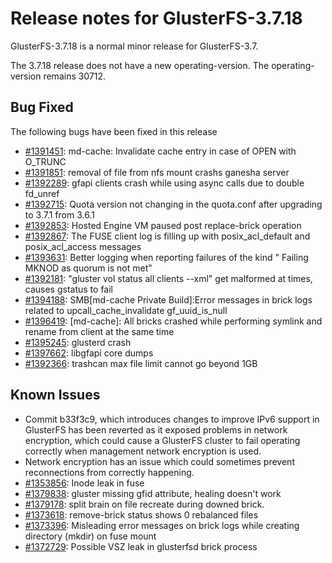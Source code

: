 # Release notes for GlusterFS-3.7.18

GlusterFS-3.7.18 is a normal minor release for GlusterFS-3.7.

The 3.7.18 release does not have a new operating-version. The operating-version remains 30712.

## Bug Fixed

The following bugs have been fixed in this release

- [#1391451](https://bugzilla.redhat.com/1391451): md-cache: Invalidate cache entry in case of OPEN with O_TRUNC
- [#1391851](https://bugzilla.redhat.com/1391851): removal of file from nfs mount crashs ganesha server
- [#1392289](https://bugzilla.redhat.com/1392289): gfapi clients crash while using async calls due to double fd_unref
- [#1392715](https://bugzilla.redhat.com/1392715): Quota version not changing in the quota.conf after upgrading to 3.7.1 from 3.6.1
- [#1392853](https://bugzilla.redhat.com/1392853): Hosted Engine VM paused post replace-brick operation
- [#1392867](https://bugzilla.redhat.com/1392867): The FUSE client log is filling up with posix_acl_default and posix_acl_access messages
- [#1393631](https://bugzilla.redhat.com/1393631): Better logging when reporting failures of the kind "<file-path> Failing MKNOD as quorum is not met"
- [#1392181](https://bugzilla.redhat.com/1392181): "gluster vol status all clients --xml" get malformed at times, causes gstatus to fail
- [#1394188](https://bugzilla.redhat.com/1394188): SMB[md-cache Private Build]:Error messages in brick logs related to upcall_cache_invalidate gf_uuid_is_null
- [#1396419](https://bugzilla.redhat.com/1396419): [md-cache]: All bricks crashed while performing symlink and rename from client at the same time
- [#1395245](https://bugzilla.redhat.com/1395245): glusterd crash
- [#1397662](https://bugzilla.redhat.com/1397662): libgfapi core dumps
- [#1392366](https://bugzilla.redhat.com/1392366): trashcan max file limit cannot go beyond 1GB


## Known Issues

- Commit b33f3c9, which introduces changes to improve IPv6 support in GlusterFS has been reverted as it exposed problems in network encryption, which could cause a GlusterFS cluster to fail operating correctly when management network encryption is used.
- Network encryption has an issue which could sometimes prevent reconnections from correctly happening.
- [#1353856](https://bugzilla.redhat.com/1353856): Inode leak in fuse
- [#1379838](https://bugzilla.redhat.com/1379838): gluster missing gfid attribute, healing doesn't work
- [#1379178](https://bugzilla.redhat.com/1379178): split brain on file recreate during downed brick.
- [#1373618](https://bugzilla.redhat.com/1373618): remove-brick status shows 0 rebalanced files
- [#1373396](https://bugzilla.redhat.com/1373396): Misleading error messages on brick logs while creating directory (mkdir) on fuse mount
- [#1372729](https://bugzilla.redhat.com/1372729): Possible VSZ leak in glusterfsd brick process
